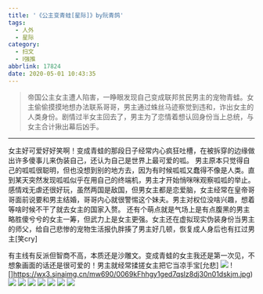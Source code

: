 ```yaml
---
title: '《公主变青蛙[星际]》by阮青鸽'
tags:
  - 人外
  - 星际
category:
  - 扫文
  - Ⅰ强推
abbrlink: 17824
date: 2020-05-01 10:43:35
---
```

<meta name="referrer" content="no-referrer" />

> 帝国公主女主遭人陷害，一睁眼发现自己变成联邦贫民男主的宠物青蛙。女主偷偷摸摸地想办法联系哥哥，男主通过蛛丝马迹察觉到违和，诈出女主的人类身份。剧情过半女主回去了，男主为了恋情着想认回身份当上总统，与女主合计揪出幕后凶手。
<!-- more -->

---
女主好可爱好好笑啊！变成青蛙的那段日子经常内心疯狂吐槽，在被拆穿的边缘做出许多傻事儿来伪装自己，还认为自己是世界上最可爱的呱。
男主原本只觉得自己的呱呱很聪明，但也没想到别的地方去，因为有时候呱呱又蠢得不像是人类。直到某天突然发现呱呱似乎在用自己的终端机，男主才开始悄咪咪观察呱呱的举止。
感情戏无虐还很好玩，虽然两国是敌国，但男女主都是恋爱脑，女主经常在皇帝哥哥面前说要和男主结婚，哥哥内心就很警惕这个妹夫。男主对权位没啥兴趣，想着等啥时候不干了就去女主的国家入赘。
还有个萌点就是气场上是有点腹黑的男主略胜傻兮兮的女主一筹，但武力上是女主更强。女主还在虚拟现实伪装身份当男主的师父，给自己悲惨的宠物生活报仇胖揍了男主好几顿，恢复成人身后也有扛过男主[笑cry]

有主线有反派但智商不高，本质还是沙雕文。变成青蛙的女主我还是第一次见，不想象画面的话还是很可爱的！男主就经常揉搓女主把它当凉手宝[允悲]
![](https://wx4.sinaimg.cn/mw690/0069kFhhgy1ged7qnprc0j30n01dsnpe.jpg)
![]https://wx3.sinaimg.cn/mw690/0069kFhhgy1ged7qslz8dj30n01dskjm.jpg)
![](https://wx4.sinaimg.cn/mw690/0069kFhhgy1ged7qve10ij30n01dsqv6.jpg)
![](https://wx4.sinaimg.cn/mw690/0069kFhhgy1ged7qxpi41j30n01dsqv6.jpg)
![](https://wx3.sinaimg.cn/mw690/0069kFhhgy1ged7r0x423j30n01dskjm.jpg)
![](https://wx3.sinaimg.cn/mw690/0069kFhhgy1ged7r31mcnj30n01dsqv6.jpg)
![](https://wx1.sinaimg.cn/mw690/0069kFhhgy1ged7r5dskjj30n01dsnpe.jpg)
![](https://wx3.sinaimg.cn/mw690/0069kFhhgy1ged7r7jhhtj30n01dsqv6.jpg)
![](https://wx1.sinaimg.cn/mw690/0069kFhhgy1ged7qle0tmj30n01dsnpe.jpg)